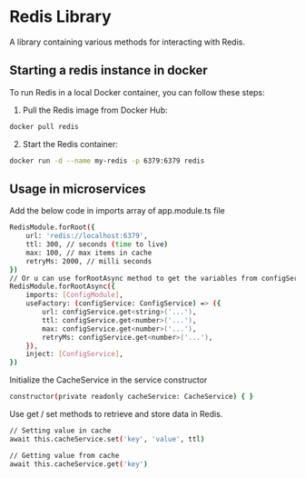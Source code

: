 # Redis Library
A library containing various methods for interacting with Redis.

<!-- ### Modules Installation
```bash
npm install
```

### Build
```bash
npm run build
```

### Installation
```bash
npm install "library-location"/redis
``` -->


## Starting a redis instance in docker
To run Redis in a local Docker container, you can follow these steps:

1. Pull the Redis image from Docker Hub:
```bash
docker pull redis
```

2. Start the Redis container:
```bash
docker run -d --name my-redis -p 6379:6379 redis
```


## Usage in microservices
Add the below code in imports array of app.module.ts file
```bash
RedisModule.forRoot({
    url: 'redis://localhost:6379',
    ttl: 300, // seconds (time to live)
    max: 100, // max items in cache
    retryMs: 2000, // milli seconds
})
// Or u can use forRootAsync method to get the variables from configService
RedisModule.forRootAsync({
    imports: [ConfigModule],
    useFactory: (configService: ConfigService) => ({
        url: configService.get<string>('...'),
        ttl: configService.get<number>('...'),
        max: configService.get<number>('...'),
        retryMs: configService.get<number>('...'),
    }),
    inject: [ConfigService],
})
```

Initialize the CacheService in the service constructor
```bash
constructor(private readonly cacheService: CacheService) { }
```

Use get / set methods to retrieve and store data in Redis.
```bash
// Setting value in cache
await this.cacheService.set('key', 'value', ttl)

// Getting value from cache
await this.cacheService.get('key')
```
